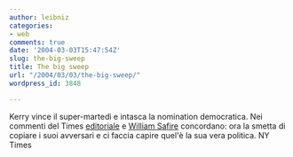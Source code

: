 ```yaml
---
author: leibniz
categories:
- web
comments: true
date: '2004-03-03T15:47:54Z'
slug: the-big-sweep
title: The big sweep
url: "/2004/03/03/the-big-sweep/"
wordpress_id: 3848

---
```

Kerry vince il super-martedì e intasca la nomination democratica. Nei commenti del Times [editoriale](https://www.nytimes.com/2004/03/03/opinion/03WED1.html) e [William Safire](https://www.nytimes.com/2004/03/03/opinion/03SAFI.html) concordano: ora la smetta di copiare i suoi avversari e ci faccia capire quel'è la sua vera politica.
NY Times

